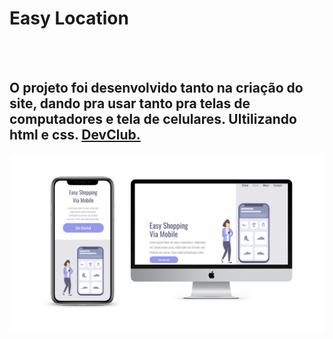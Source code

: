 <h1>Easy Location</h1>
<br>
<br>
<h2>O projeto foi desenvolvido tanto na criação do site, dando pra usar tanto pra telas de computadores e tela de celulares. Ultilizando html e css. <a href="https://rodolfomori.com.br/devclub">DevClub.</a></h2>

<img src="https://github.com/igorcarbonin/Projeto-Shopping/blob/main/Projeto-Shopping/img/desktop%20e%20mobile.png?raw=true"/>
